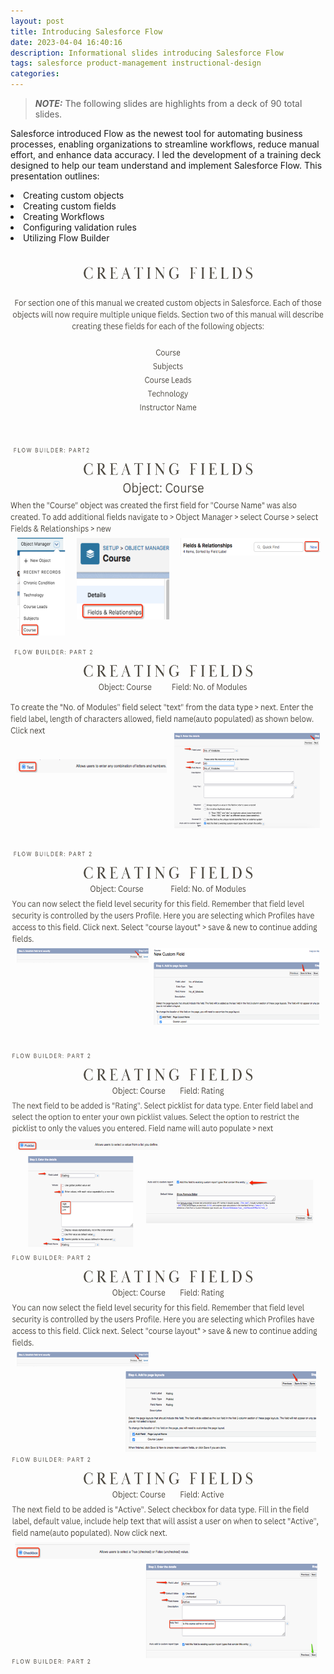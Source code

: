 ```yaml
---
layout: post
title: Introducing Salesforce Flow
date: 2023-04-04 16:40:16
description: Informational slides introducing Salesforce Flow
tags: salesforce product-management instructional-design
categories:
---
```


> **_NOTE:_**  The following slides are highlights from a deck of 90 total slides.

Salesforce introduced Flow as the newest tool for automating business processes, enabling organizations to streamline workflows, reduce manual effort, and enhance data accuracy. I led the development of a training deck designed to help our team understand and implement Salesforce Flow. This presentation outlines:

<li>Creating custom objects</li>
<li>Creating custom fields</li>
<li>Creating Workflows</li>
<li>Configuring validation rules</li>
<li>Utilizing Flow Builder</li>

<br>

<img src="/assets/img/11.png" alt="Italian Trulli" data-zoomable width="640" height="320">

<img src="/assets/img/12.png" data-zoomable width="640" height="320">

<img src="/assets/img/13.png" data-zoomable width="640" height="320">

<img src="/assets/img/14.png" data-zoomable width="640" height="320">

<img src="/assets/img/15.png" data-zoomable width="640" height="320">

<img src="/assets/img/16.png" data-zoomable width="640" height="320">

<img src="/assets/img/17.png" data-zoomable width="640" height="320">

